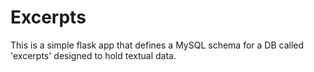 Excerpts
========

This is a simple flask app that defines a MySQL schema for a DB called 'excerpts' designed to hold textual data.
